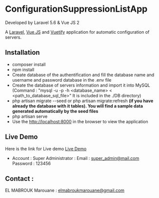 # ConfigurationSuppressionListApp

Developed by Laravel 5.6 & Vue JS 2

A [Laravel](http://laravel.com/), [Vue JS](https://vuejs.org/) and [Vuetify](https://vuetifyjs.com/) application for automatic configuration of servers.

## Installation

- composer install
- npm install
- Create database of the authentification and fill the database name and username and password database in the .env file
- Create the database of servers information and import it into MySQL (Command : "mysql -u <username> -p <password> -h <host> <database_name> < <path_to_database_sql_file>" It is included in the ./DB directory)
- php artisan migrate --seed or php artisan migrate:refresh **(if you have already the database with it tables). You will find a sample data generated automatically by the seed files**
- php artisan serve
- Use the [http://localhost:8000](http://localhost:8000) in the browser to view the application

## Live Demo

Here is the link for Live demo [Live Demo](http://elmabroukmarouane.pw/ConfigSupApp)

- Account :
  Super Administrator :
  Email : [super_admin@mail.com](super_admin@mail.com)
  Password : 123456

## Contact :

EL MABROUK Marouane : [elmabroukmarouane@gmail.com](elmabroukmarouane@gmail.com)
